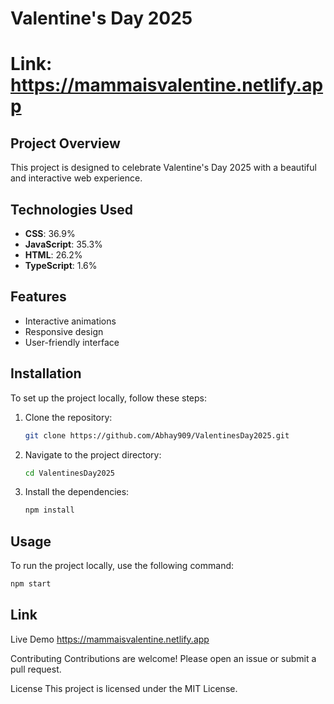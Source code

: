 # Valentine's Day 2025

# Link: https://mammaisvalentine.netlify.app

## Project Overview
This project is designed to celebrate Valentine's Day 2025 with a beautiful and interactive web experience.

## Technologies Used
- **CSS**: 36.9%
- **JavaScript**: 35.3%
- **HTML**: 26.2%
- **TypeScript**: 1.6%

## Features
- Interactive animations
- Responsive design
- User-friendly interface

## Installation
To set up the project locally, follow these steps:
1. Clone the repository:
    ```sh
    git clone https://github.com/Abhay909/ValentinesDay2025.git
    ```
2. Navigate to the project directory:
    ```sh
    cd ValentinesDay2025
    ```
3. Install the dependencies:
    ```sh
    npm install
    ```

## Usage
To run the project locally, use the following command:
```sh
npm start
```
## Link
Live Demo
https://mammaisvalentine.netlify.app

Contributing
Contributions are welcome! Please open an issue or submit a pull request.

License
This project is licensed under the MIT License.
